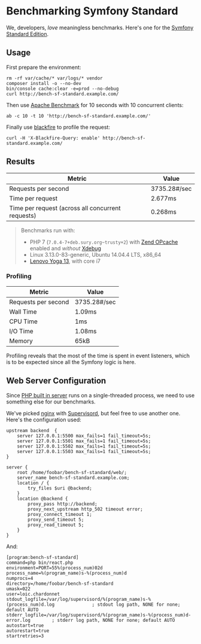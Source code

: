 # Benchmarking Symfony Standard

We, developers, *love* meaningless benchmarks.
Here's one for the [Symfony Standard Edition](https://github.com/symfony/symfony-standard).

## Usage

First prepare the environment:

    rm -rf var/cache/* var/logs/* vendor
    composer install -o --no-dev
    bin/console cache:clear -e=prod --no-debug
    curl http://bench-sf-standard.example.com/

Then use [Apache Benchmark](https://httpd.apache.org/docs/2.2/programs/ab.html)
for 10 seconds with 10 concurrent clients:

    ab -c 10 -t 10 'http://bench-sf-standard.example.com/'

Finally use [blackfire](https://blackfire.io/) to profile the request:

    curl -H 'X-Blackfire-Query: enable' http://bench-sf-standard.example.com/

## Results

| Metric                                            | Value        |
|---------------------------------------------------|--------------|
| Requests per second                               | 3735.28#/sec |
| Time per request                                  | 2.677ms      |
| Time per request (across all concurrent requests) | 0.268ms      |

> Benchmarks run with:
>
> * PHP 7 (`7.0.4-7+deb.sury.org~trusty+2`)
>   with [Zend OPcache](http://php.net/manual/en/book.opcache.php) enabled
>   and *without* [Xdebug](https://xdebug.org/)
> * Linux 3.13.0-83-generic, Ubuntu 14.04.4 LTS, x86_64
> * [Lenovo Yoga 13](http://shop.lenovo.com/il/en/laptops/lenovo/yoga/yoga-13/#tab-tech_specs), with core i7

### Profiling

| Metric              | Value        |
|---------------------|--------------|
| Requests per second | 3735.28#/sec |
| Wall Time           | 1.09ms       |
| CPU Time            |    1ms       |
| I/O Time            | 1.08ms       |
| Memory              |   65kB       |

Profiling reveals that the most of the time is spent in event listeners, which is
to be expected since all the Symfony logic is here.

## Web Server Configuration

Since [PHP built in server](http://php.net/manual/en/features.commandline.webserver.php)
runs on a single-threaded process, we need to use something else for our benchmarks.

We've picked [nginx](https://www.nginx.com/) with [Supervisord](http://supervisord.org/),
but feel free to use another one. Here's the configuration used:

```
upstream backend  {
    server 127.0.0.1:5500 max_fails=1 fail_timeout=5s;
    server 127.0.0.1:5501 max_fails=1 fail_timeout=5s;
    server 127.0.0.1:5502 max_fails=1 fail_timeout=5s;
    server 127.0.0.1:5503 max_fails=1 fail_timeout=5s;
}

server {
    root /home/foobar/bench-sf-standard/web/;
    server_name bench-sf-standard.example.com;
    location / {
        try_files $uri @backend;
    }
    location @backend {
        proxy_pass http://backend;
        proxy_next_upstream http_502 timeout error;
        proxy_connect_timeout 1;
        proxy_send_timeout 5;
        proxy_read_timeout 5;
    }
}
```

And:

```
[program:bench-sf-standard]
command=php bin/react.php
environment=PORT=55%(process_num)02d
process_name=%(program_name)s-%(process_num)d
numprocs=4
directory=/home/foobar/bench-sf-standard
umask=022
user=loic.chardonnet
stdout_logfile=/var/log/supervisord/%(program_name)s-%(process_num)d.log              ; stdout log path, NONE for none; default AUTO
stderr_logfile=/var/log/supervisord/%(program_name)s-%(process_num)d-error.log        ; stderr log path, NONE for none; default AUTO
autostart=true
autorestart=true
startretries=3
```

